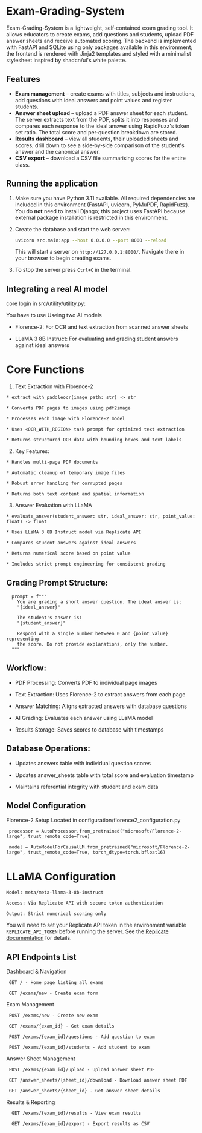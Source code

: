 # Exam-Grading-System

Exam-Grading-System is a lightweight, self‑contained exam grading tool.  It
allows educators to create exams, add questions and students, upload
PDF answer sheets and receive automated scoring.  The backend is
implemented with FastAPI and SQLite using only packages available in
this environment; the frontend is rendered with Jinja2 templates and
styled with a minimalist stylesheet inspired by shadcn/ui's white
palette.

## Features

* **Exam management** – create exams with titles, subjects and
  instructions, add questions with ideal answers and point values and
  register students.
* **Answer sheet upload** – upload a PDF answer sheet for each
  student.  The server extracts text from the PDF, splits it into
  responses and compares each response to the ideal answer using
  RapidFuzz's token set ratio.  The total score and per‑question
  breakdown are stored.
* **Results dashboard** – view all students, their uploaded sheets
  and scores; drill down to see a side‑by‑side comparison of the
  student's answer and the canonical answer.
* **CSV export** – download a CSV file summarising scores for the
  entire class.

## Running the application

1.  Make sure you have Python 3.11 available.  All required
    dependencies are included in this environment (FastAPI, uvicorn,
    PyMuPDF, RapidFuzz).  You do **not** need to install Django; this
    project uses FastAPI because external package installation is
    restricted in this environment.
2.  Create the database and start the web server:

    ```bash
    uvicorn src.main:app --host 0.0.0.0 --port 8000 --reload
    ```

    This will start a server on `http://127.0.0.1:8000/`.  Navigate
    there in your browser to begin creating exams.

3.  To stop the server press `Ctrl+C` in the terminal.

## Integrating a real AI model

core login in src/utility/utility.py:

You have to use Useing two AI models 

   * Florence-2: For OCR and text extraction from scanned answer sheets

   * LLaMA 3 8B Instruct: For evaluating and grading student answers against ideal answers


# Core Functions
  1. Text Extraction with Florence-2

    * extract_with_paddleocr(image_path: str) -> str

    * Converts PDF pages to images using pdf2image

    * Processes each image with Florence-2 model

    * Uses <OCR_WITH_REGION> task prompt for optimized text extraction

    * Returns structured OCR data with bounding boxes and text labels

  2. Key Features:

    * Handles multi-page PDF documents

    * Automatic cleanup of temporary image files

    * Robust error handling for corrupted pages

    * Returns both text content and spatial information

  3. Answer Evaluation with LLaMA
    
    * evaluate_answer(student_answer: str, ideal_answer: str, point_value: float) -> float

    * Uses LLaMA 3 8B Instruct model via Replicate API

    * Compares student answers against ideal answers

    * Returns numerical score based on point value

    * Includes strict prompt engineering for consistent grading

## Grading Prompt Structure:
```
  prompt = f"""
    You are grading a short answer question. The ideal answer is:
    "{ideal_answer}"

    The student's answer is:
    "{student_answer}"

    Respond with a single number between 0 and {point_value} representing
    the score. Do not provide explanations, only the number.
  """
```

## Workflow:

  *  PDF Processing: Converts PDF to individual page images

  *  Text Extraction: Uses Florence-2 to extract answers from each page

  *  Answer Matching: Aligns extracted answers with database questions

  *  AI Grading: Evaluates each answer using LLaMA model

  *  Results Storage: Saves scores to database with timestamps

## Database Operations:

  *  Updates answers table with individual question scores

  *  Updates answer_sheets table with total score and evaluation timestamp

  *  Maintains referential integrity with student and exam data

## Model Configuration
   
   Florence-2 Setup
   Located in configuration/florence2_configuration.py
   ```
    processor = AutoProcessor.from_pretrained("microsoft/Florence-2-large", trust_remote_code=True)
    
    model = AutoModelForCausalLM.from_pretrained("microsoft/Florence-2-large", trust_remote_code=True, torch_dtype=torch.bfloat16)
   ```
  # LLaMA Configuration

    Model: meta/meta-llama-3-8b-instruct

    Access: Via Replicate API with secure token authentication

    Output: Strict numerical scoring only


You will need to set your Replicate API token in the environment
variable `REPLICATE_API_TOKEN` before running the server.  See the
[Replicate documentation](https://replicate.com) for details.


## API Endpoints List
   Dashboard & Navigation
   ```
    GET / - Home page listing all exams

    GET /exams/new - Create exam form
   ``` 

   Exam Management
   ```
    POST /exams/new - Create new exam

    GET /exams/{exam_id} - Get exam details

    POST /exams/{exam_id}/questions - Add question to exam

    POST /exams/{exam_id}/students - Add student to exam
   ```

   Answer Sheet Management
   ```
    POST /exams/{exam_id}/upload - Upload answer sheet PDF

    GET /answer_sheets/{sheet_id}/download - Download answer sheet PDF

    GET /answer_sheets/{sheet_id} - Get answer sheet details
   ```

   Results & Reporting
  ```
    GET /exams/{exam_id}/results - View exam results

    GET /exams/{exam_id}/export - Export results as CSV
  ```

